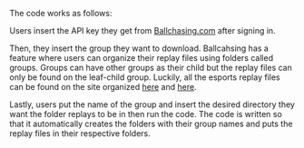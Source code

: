 The code works as follows:

Users insert the API key they get from [Ballchasing.com](https://ballchasing.com/upload) after signing in.

Then, they insert the group they want to download. Ballcahsing has a feature where users can organize their replay files using folders called groups. Groups can have other groups as their child but the replay files can only be found on the leaf-child group. Luckily, all the esports replay files can be found on the site organized [here](https://ballchasing.com/groups?creator=76561199225615730) and [here](https://ballchasing.com/groups?creator=76561199022336078).

Lastly, users put the name of the group and insert the desired directory they want the folder replays to be in then run the code. The code is written so that it automatically creates the folders with their group names and puts the replay files in their respective folders.
